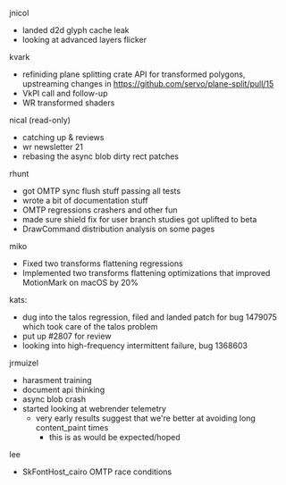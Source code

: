 jnicol
  * landed d2d glyph cache leak
  * looking at advanced layers flicker

kvark
  * refiniding plane splitting crate API for transformed polygons, upstreaming changes in https://github.com/servo/plane-split/pull/15
  * VkPI call and follow-up
  * WR transformed shaders

nical (read-only)
  * catching up & reviews
  * wr newsletter 21
  * rebasing the async blob dirty rect patches

rhunt
  * got OMTP sync flush stuff passing all tests
  * wrote a bit of documentation stuff
  * OMTP regressions crashers and other fun
  * made sure shield fix for user branch studies got uplifted to beta
  * DrawCommand distribution analysis on some pages

miko
  * Fixed two transforms flattening regressions
  * Implemented two transforms flattening optimizations that improved MotionMark on macOS by 20%

kats:
  * dug into the talos regression, filed and landed patch for bug 1479075 which took care of the talos problem
  * put up #2807 for review
  * looking into high-frequency intermittent failure, bug 1368603

jrmuizel
  * harasment training
  * document api thinking
  * async blob crash
  * started looking at webrender telemetry
    * very early results suggest that we're better at avoiding long content_paint times
      * this is as would be expected/hoped

lee
  * SkFontHost_cairo OMTP race conditions

